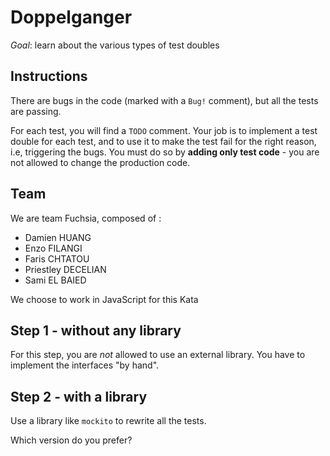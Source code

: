# Doppelganger

*Goal*: learn about the various types of test doubles

## Instructions

There are bugs in the code (marked with a `Bug!` comment), but all the
tests are passing.

For each test, you will find a `TODO` comment. Your job
is to implement a test double for each test, and to use it
to make the test fail for the right reason, i.e, triggering
the bugs. You must do so by **adding only test code** - you
are not allowed to change the production code.

## Team

We are team Fuchsia, composed of :

- Damien HUANG
- Enzo FILANGI
- Faris CHTATOU
- Priestley DECELIAN
- Sami EL BAIED

We choose to work in JavaScript for this Kata

## Step 1 - without any library

For this step, you are *not* allowed to use an external library. You have to implement
the interfaces "by hand".

## Step 2 - with a library

Use a library like `mockito` to rewrite all the tests.

Which version do you prefer?


